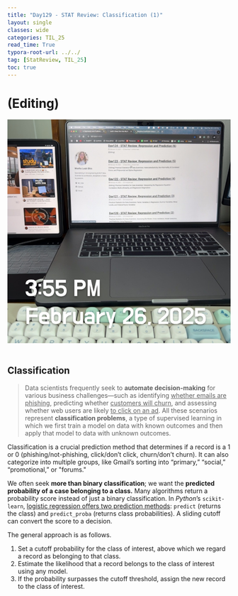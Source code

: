 ```yaml
---
title: "Day129 - STAT Review: Classification (1)"
layout: single
classes: wide
categories: TIL_25
read_time: True
typora-root-url: ../../
tag: [StatReview, TIL_25]
toc: true 
---
```


# (Editing)

![441FCBEF-0799-4E4D-B1FD-1BAB38C9C1DC_1_105_c](../../images/2025-02-26-TIL25_Day129/441FCBEF-0799-4E4D-B1FD-1BAB38C9C1DC_1_105_c.jpeg)<br><Br>

## Classification

> Data scientists frequently seek to **automate decision-making** for various business challenges—such as identifying <u>whether emails are phishing</u>, predicting whether <u>customers will churn</u>, and assessing whether web users are likely <u>to click on an ad</u>. All these scenarios represent **classification problems**, a type of supervised learning in which we first train a model on data with known outcomes and then apply that model to data with unknown outcomes. 

Classification is a crucial prediction method that determines if a record is a 1 or 0 (phishing/not-phishing, click/don’t click, churn/don’t churn). It can also categorize into multiple groups, like Gmail’s sorting into “primary,” “social,” “promotional,” or "forums."

We often seek **more than binary classification**; we want the **predicted probability of a case belonging to a class.** Many algorithms return a probability score instead of just a binary classification. In *Python*’s `scikit-learn`, <u>logistic regression offers two prediction methods</u>: `predict` (returns the class) and `predict_proba` (returns class probabilities). A sliding cutoff can convert the score to a decision.

The general approach is as follows.

1. Set a cutoff probability for the class of interest, above which we regard a record as belonging to that class.
2. Estimate the likelihood that a record belongs to the class of interest using any model.
3. If the probability surpasses the cutoff threshold, assign the new record to the class of interest. 
